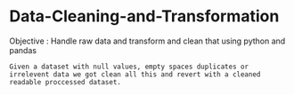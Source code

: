 # Data-Cleaning-and-Transformation
Objective : Handle raw data and transform and clean that using python and pandas

    Given a dataset with null values, empty spaces duplicates or irrelevent data we got clean all this and revert with a cleaned readable proccessed dataset.
